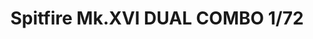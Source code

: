 ---
layout: product
title: "Spitfire Mk.XVI DUAL COMBO  1/72"
price: "3200" 
desc: "Maketa"
img_path: "/assets/img/2117.webp"
brand: "EDUARD"
available: true
special_offer: false
new: false
soon: false
cat: "010000"
subcat: "010400"
subsubcat: "00"
sifra: "2117"
popular: false
spec: false
---